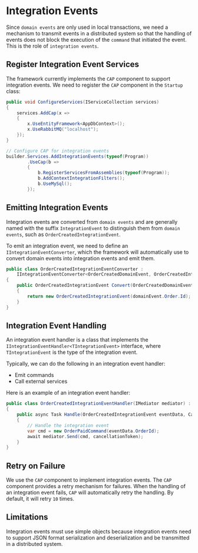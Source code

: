 # Integration Events

Since `domain events` are only used in local transactions, we need a mechanism to transmit events in a distributed system so that the handling of events does not block the execution of the `command` that initiated the event. This is the role of `integration events`.

## Register Integration Event Services

The framework currently implements the `CAP` component to support integration events. We need to register the `CAP` component in the `Startup` class:

```csharp
public void ConfigureServices(IServiceCollection services)
{
    services.AddCap(x =>
    {
        x.UseEntityFramework<AppDbContext>();
        x.UseRabbitMQ("localhost");
    });
}

// Configure CAP for integration events
builder.Services.AddIntegrationEvents(typeof(Program))
        .UseCap(b =>
        {
            b.RegisterServicesFromAssemblies(typeof(Program));
            b.AddContextIntegrationFilters();
            b.UseMySql();
        });

```

## Emitting Integration Events

Integration events are converted from `domain events` and are generally named with the suffix `IntegrationEvent` to distinguish them from `domain events`, such as `OrderCreatedIntegrationEvent`.

To emit an integration event, we need to define an `IIntegrationEventConverter`, which the framework will automatically use to convert domain events into integration events and emit them.

```csharp
public class OrderCreatedIntegrationEventConverter : 
    IIntegrationEventConverter<OrderCreatedDomainEvent, OrderCreatedIntegrationEvent>
{
    public OrderCreatedIntegrationEvent Convert(OrderCreatedDomainEvent domainEvent)
    {
        return new OrderCreatedIntegrationEvent(domainEvent.Order.Id);
    }
}
```

## Integration Event Handling

An integration event handler is a class that implements the `IIntegrationEventHandler<TIntegrationEvent>` interface, where `TIntegrationEvent` is the type of the integration event.

Typically, we can do the following in an integration event handler:

+ Emit commands
+ Call external services

Here is an example of an integration event handler:

```csharp
public class OrderCreatedIntegrationEventHandler(IMediator mediator) : IIntegrationEventHandler<OrderCreatedIntegrationEvent>
{
    public async Task Handle(OrderCreatedIntegrationEvent eventData, CancellationToken cancellationToken)
    {
        // Handle the integration event
        var cmd = new OrderPaidCommand(eventData.OrderId);
        await mediator.Send(cmd, cancellationToken);
    }
}
```

## Retry on Failure

We use the `CAP` component to implement integration events. The `CAP` component provides a retry mechanism for failures. When the handling of an integration event fails, `CAP` will automatically retry the handling. By default, it will retry `10` times.

## Limitations

Integration events must use simple objects because integration events need to support JSON format serialization and deserialization and be transmitted in a distributed system.